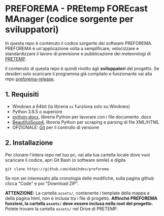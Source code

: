 # PREFOREMA - PREtemp FOREcast MAnager (codice sorgente per sviluppatori)

In questa repo è contenuto il codice sorgente del software PREFOREMA. PREFOREMA è un'applicazione volta a semplificare, velocizzare e standardizzare il lavoro di previsione e pubblicazione dei meteorologi di [PRETEMP](https://www.pretemp.it/).

Il contenuto di questa repo è quindi rivolto agli **sviluppatori** del progetto. Se desideri solo scaricare il programma già compilato e funzionante vai alla repo [preforema-release](https://github.com/dabihdev/preforema-release).

## 1. Requisiti
- Windows a 64bit (la libreria `os` funziona solo su Windows)
- Python 3.6.5 o superiore
- [python-docx](https://pypi.org/project/python-docx/#files), libreria Python per lavorare con i file documento .docx
- [BeautifulSoup4](https://pypi.org/project/beautifulsoup4/), libreria Python per scraping e parsing di file XML/HTML
- OPZIONALE: [Git](https://git-scm.com/downloads) per il controllo di versione

## 2. Installazione
Per clonare l'intera repo nel tuo pc, vai alla tua cartella locale dove vuoi scaricare il codice, apri Git Bash (o software simile) e digita 

```
git clone https://github.com/dabihdev/preforema
```

Se non sei interessato alla cronologia delle modifiche, sulla pagina github clicca "Code" e poi "Download ZIP".

**ATTENZIONE:** La cartella `assets/`, contenente i template della mappa e della pagina html, non è inclusa tra i file di progetto. **Affinché PREFOREMA funzioni, la cartella `assets/` deve essere inclusa nella root del progetto.** Potete trovare la cartella `assets/` nel Drive di PRETEMP.
